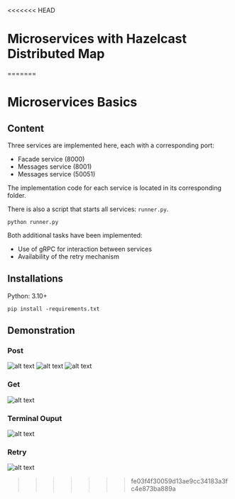 <<<<<<< HEAD
# Microservices with Hazelcast Distributed Map
=======
# Microservices Basics

## Content
Three services are implemented here, each with a corresponding port:

- Facade service (8000)
- Messages service (8001)
- Messages service (50051)

The implementation code for each service is located in its corresponding folder.

There is also a script that starts all services: `runner.py`.

```
python runner.py
```

Both additional tasks have been implemented:

- Use of gRPC for interaction between services
- Availability of the retry mechanism

## Installations
Python: 3.10+

```
pip install -requirements.txt
```

<!-- ```bash
python -m grpc_tools.protoc -I. --python_out=. --grpc_python_out=. logging.proto
``` -->

## Demonstration

### Post

![alt text](images/image1.png)
![alt text](images/image2.png)
![alt text](images/image3.png)

### Get

![alt text](images/image4.png)

### Terminal Ouput

![alt text](images/image5.png)

### Retry

![alt text](images/image6.png)
>>>>>>> fe03f4f30059d13ae9cc34183a3fc4e873ba889a
